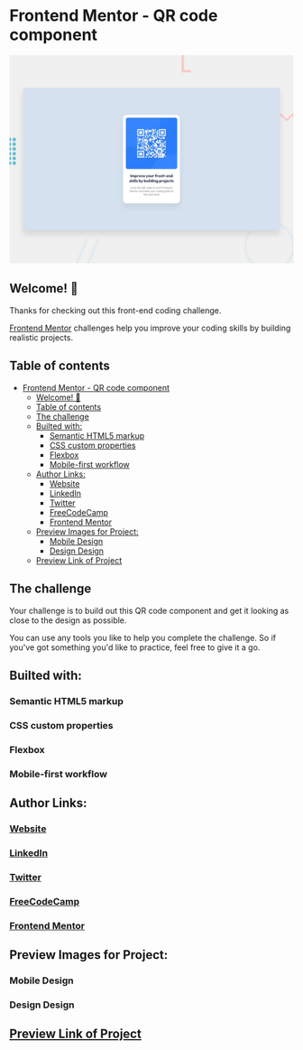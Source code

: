 # Frontend Mentor - QR code component

![Design preview for the QR code component coding challenge](./design/desktop-preview.jpg)

## Welcome! 👋

Thanks for checking out this front-end coding challenge.

[Frontend Mentor](https://www.frontendmentor.io) challenges help you improve your coding skills by building realistic projects.

## Table of contents
- [Frontend Mentor - QR code component](#frontend-mentor---qr-code-component)
  - [Welcome! 👋](#welcome-)
  - [Table of contents](#table-of-contents)
  - [The challenge](#the-challenge)
  - [Builted with:](#builted-with)
    - [Semantic HTML5 markup](#semantic-html5-markup)
    - [CSS custom properties](#css-custom-properties)
    - [Flexbox](#flexbox)
    - [Mobile-first workflow](#mobile-first-workflow)
  - [Author Links:](#author-links)
    - [Website](#website)
    - [LinkedIn](#linkedin)
    - [Twitter](#twitter)
    - [FreeCodeCamp](#freecodecamp)
    - [Frontend Mentor](#frontend-mentor)
  - [Preview Images for Project:](#preview-images-for-project)
    - [Mobile Design](#mobile-design)
    - [Design Design](#design-design)
  - [Preview Link of Project](#preview-link-of-project)

## The challenge

Your challenge is to build out this QR code component and get it looking as close to the design as possible.

You can use any tools you like to help you complete the challenge. So if you've got something you'd like to practice, feel free to give it a go.

## Builted with:

### Semantic HTML5 markup
### CSS custom properties
### Flexbox
### Mobile-first workflow

## Author Links:

### [Website](https://www.selimbiber.dev)
### [LinkedIn](https://linkedin.com/in/selim-biber-406550214)
### [Twitter](https://www.twitter.com/selimbbr)
### [FreeCodeCamp](https://www.freecodecamp.org/selimbiber)
### [Frontend Mentor](https://www.frontendmentor.io/profile/selimbiber)

## Preview Images for Project:

### Mobile Design

### Design Design

## [Preview Link of Project]()
